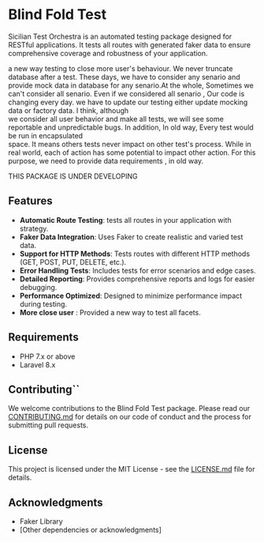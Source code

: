 # Blind Fold Test

Sicilian Test Orchestra is an automated testing package designed for RESTful applications.
It tests all routes with generated faker data to ensure comprehensive coverage and robustness of your application.

a new way testing to close more user's behaviour. We never truncate database after a test.
These days, we have to consider any senario and provide mock data in database for any senario.At the whole, Sometimes we
can't consider all senario.
Even if we considered all senario , Our code is changing every day. we have to update our testing either update mocking
data or factory data. I think, although  
we consider all user behavior and make all tests, we will see some reportable and unpredictable bugs. In addition, In
old way, Every test would be run in encapsulated    
space. It means others tests never impact on other test's process. While in real world, each of action has some
potential to impact other action.
For this purpose, we need to provide data requirements , in old way.

THIS PACKAGE IS UNDER DEVELOPING

## Features

- **Automatic Route Testing**: tests all routes in your application with strategy.
- **Faker Data Integration**: Uses Faker to create realistic and varied test data.
- **Support for HTTP Methods**: Tests routes with different HTTP methods (GET, POST, PUT, DELETE, etc.).
- **Error Handling Tests**: Includes tests for error scenarios and edge cases.
- **Detailed Reporting**: Provides comprehensive reports and logs for easier debugging.
- **Performance Optimized**: Designed to minimize performance impact during testing.
- **More close user** : Provided a new way to test all facets.

## Requirements

- PHP 7.x or above
- Laravel 8.x

## Contributing``

We welcome contributions to the Blind Fold Test package. Please read our [CONTRIBUTING.md](CONTRIBUTING.md) for details
on our code of conduct and the process for submitting pull requests.

## License

This project is licensed under the MIT License - see the [LICENSE.md](LICENSE.md) file for details.

## Acknowledgments

- Faker Library
- [Other dependencies or acknowledgments]
